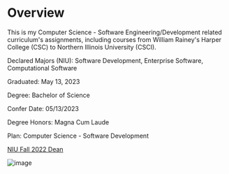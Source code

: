 # Overview
This is my Computer Science - Software Engineering/Development related curriculum's assignments, including courses from William Rainey's Harper College (CSC) to Northern Illinois University (CSCI).

Declared Majors (NIU): Software Development, Enterprise Software, Computational Software

Graduated: May 13, 2023

Degree: Bachelor of Science 

Confer Date: 05/13/2023

Degree Honors: Magna Cum Laude 

Plan: Computer Science - Software Development

[NIU Fall 2022 Dean](https://www.niu.edu/emmc/institutional-communications/graduation-deans-lists/fall-2022-deans.shtml)

![image](https://github.com/huangfanglong/Miscellaneous-Codes/assets/89382502/bcd2d62e-91c3-4596-9118-8be6115ada44)

